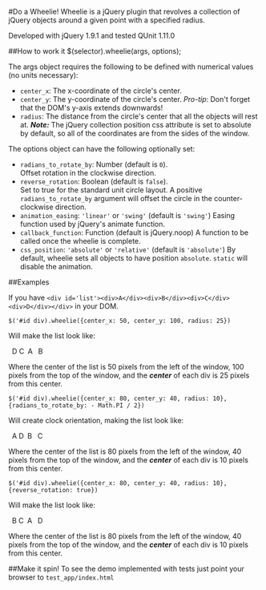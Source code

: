 #Do a Wheelie!
Wheelie is a jQuery plugin that revolves a collection of jQuery objects around a given point with a specified radius.

Developed with jQuery 1.9.1 and tested QUnit 1.11.0

##How to work it
    $(selector).wheelie(args, options);

The args object requires the following to be defined with numerical values (no units necessary):

* `center_x`:  The x-coordinate of the circle's center.
* `center_y`:  The y-coordinate of the circle's center.
    _Pro-tip_: Don't forget that the DOM's y-axis extends downwards!
* `radius`: The distance from the circle's center that all the objects will rest at.
**_Note:_** The jQuery collection position css attribute is set to absolute by default, so all of the coordinates are from the sides of the window.

The options object can have the following optionally set:

+ `radians_to_rotate_by`: Number (default is `0`).  
  Offset rotation in the clockwise direction.
+ `reverse_rotation`: Boolean (default is `false`).  
  Set to true for the standard unit circle layout.
  A positive `radians_to_rotate_by` argument will offset the circle in the counter-clockwise direction.
+ `animation_easing`: `'linear'` or `'swing'` (default is `'swing'`)
	Easing function used by jQuery's animate function.
+ `callback_function`: Function (default is jQuery.noop)
	A function to be called once the wheelie is complete.
+ `css_position`: `'absolute'` or `'relative'` (default is `'absolute'`)
	By default, wheelie sets all objects to have position `absolute`.  `static` will disable the animation.


##Examples

If you have `<div id='list'><div>A</div><div>B</div><div>C</div><div>D</div></div>` in your DOM.

    $('#id div).wheelie({center_x: 50, center_y: 100, radius: 25})

Will make the list look like:

` `D
C` `A
` `B

Where the center of the list is 50 pixels from the left of the window,
100 pixels from the top of the window, and the **_center_** of each div 
is 25 pixels from this center.

    $('#id div).wheelie({center_x: 80, center_y: 40, radius: 10}, 
    {radians_to_rotate_by: - Math.PI / 2})

Will create clock orientation, making the list look like:

` `A
D` `B
` `C

Where the center of the list is 80 pixels from the left of the window,
40 pixels from the top of the window, and the **_center_** of each div 
is 10 pixels from this center.

    $('#id div).wheelie({center_x: 80, center_y: 40, radius: 10}, 
    {reverse_rotation: true})

Will make the list look like:

` `B
C` `A
` `D

Where the center of the list is 80 pixels from the left of the window,
40 pixels from the top of the window, and the **_center_** of each div 
is 10 pixels from this center.

##Make it spin!
To see the demo implemented with tests just point your browser to `test_app/index.html`